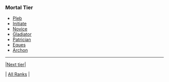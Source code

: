 ### Mortal Tier
- [Pleb](01-pleb.md)
- [Initiate](02-initiate.md)
- [Novice](03-novice.md)
- [Gladiator](04-gladiator.md)
- [Patrician](05-patrician.md)
- [Eques](06-eques.md)
- [Archon](07-archon.md)

---

|[Next tier](../mythic-tier/README.md)|

| [All Ranks](../README.md) |
